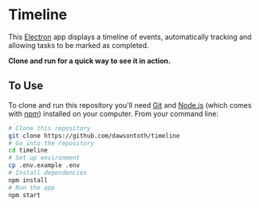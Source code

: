 # Timeline

This [Electron](https://www.electronjs.org) app displays a timeline of events, automatically tracking and allowing tasks to be marked as completed. 

**Clone and run for a quick way to see it in action.**

## To Use

To clone and run this repository you'll need [Git](https://git-scm.com) and [Node.js](https://nodejs.org/en/download/) (which comes with [npm](http://npmjs.com)) installed on your computer. From your command line:

```bash
# Clone this repository
git clone https://github.com/dawsontoth/timeline
# Go into the repository
cd timeline
# Set up environment
cp .env.example .env
# Install dependencies
npm install
# Run the app
npm start
```
